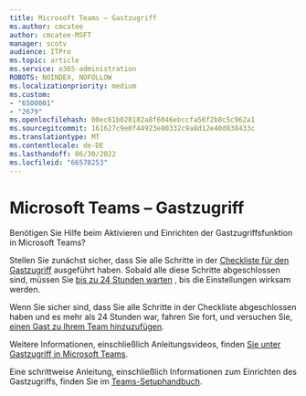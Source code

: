 ```yaml
---
title: Microsoft Teams – Gastzugriff
ms.author: cmcatee
author: cmcatee-MSFT
manager: scotv
audience: ITPro
ms.topic: article
ms.service: o365-administration
ROBOTS: NOINDEX, NOFOLLOW
ms.localizationpriority: medium
ms.custom:
- "6500001"
- "2679"
ms.openlocfilehash: 00ec61b028182a8f6046ebccfa56f2b8c5c962a1
ms.sourcegitcommit: 161627c9e0f44923e80332c9a8d12e40d838433c
ms.translationtype: MT
ms.contentlocale: de-DE
ms.lasthandoff: 06/30/2022
ms.locfileid: "66570253"
---
```

# <a name="microsoft-teams---guest-access"></a>Microsoft Teams – Gastzugriff

Benötigen Sie Hilfe beim Aktivieren und Einrichten der Gastzugriffsfunktion in Microsoft Teams?  

Stellen Sie zunächst sicher, dass Sie alle Schritte in der [Checkliste für den Gastzugriff](https://docs.microsoft.com/microsoftteams/guest-access-checklist) ausgeführt haben. Sobald alle diese Schritte abgeschlossen sind, müssen Sie [bis zu 24 Stunden warten](https://docs.microsoft.com/microsoftteams/manage-guests#guest-access-latencies) , bis die Einstellungen wirksam werden.

Wenn Sie sicher sind, dass Sie alle Schritte in der Checkliste abgeschlossen haben und es mehr als 24 Stunden war, fahren Sie fort, und versuchen Sie, [einen Gast zu Ihrem Team hinzuzufügen](https://support.microsoft.com/office/add-guests-to-a-team-in-teams-fccb4fa6-f864-4508-bdde-256e7384a14f).

Weitere Informationen, einschließlich Anleitungsvideos, finden [Sie unter Gastzugriff in Microsoft Teams](https://docs.microsoft.com/microsoftteams/guest-access).

Eine schrittweise Anleitung, einschließlich Informationen zum Einrichten des Gastzugriffs, finden Sie im [Teams-Setuphandbuch](https://go.microsoft.com/fwlink/?linkid=2196202).
